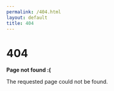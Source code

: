 ```yaml
---
permalink: /404.html
layout: default
title: 404
---
```

# 404

**Page not found :(**

The requested page could not be found.